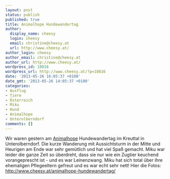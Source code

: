 ```yaml
---
layout: post
status: publish
published: true
title: Animalhope Hundewandertag
author:
  display_name: cheesy
  login: cheesy
  email: christine@cheesy.at
  url: http://www.cheesy.at/
author_login: cheesy
author_email: christine@cheesy.at
author_url: http://www.cheesy.at/
wordpress_id: 18816
wordpress_url: http://www.cheesy.at/?p=18816
date: '2013-05-26 16:05:37 +0100'
date_gmt: '2013-05-26 14:05:37 +0100'
categories:
- Ausflug
- Tiere
- Österreich
- Miku
- Hund
- Animalhope
- Unterolberndorf
comments: []
---
```

Wir waren gestern am [Animalhope](http://www.animalhope-nitra.at/) Hundewandertag im Kreuttal in Unterolberndorf. Die kurze Wanderung mit Aussichtsturm in der Mitte und Heurigen am Ende war sehr gemütlich und hat viel Spaß gemacht. Miku war leider die ganze Zeit so überdreht, dass sie nur wie ein Zugtier keuchend vorangeprescht ist - und es war Leinenzwang. Miku hat sich total über ihre ehemaligen Pflegeeltern gefreut und es war echt sehr nett!
Hier die Fotos:
http://www.cheesy.at/animalhope-hundewandertag/
